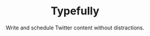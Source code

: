 ---
title: "Typefully"
subtitle: "Write and schedule Twitter content without distractions."
external_url: https://typefully.com
logo: 'https://super-static-assets.s3.amazonaws.com/12b87c10-21df-42b4-a307-400cd458d285/uploads/favicon/3345ff0f-2cf2-4724-9685-c15c4e2000c8.png'
categories: [resources]
---